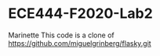 # ECE444-F2020-Lab2

Marinette
This code is a clone of https://github.com/miguelgrinberg/flasky.git
